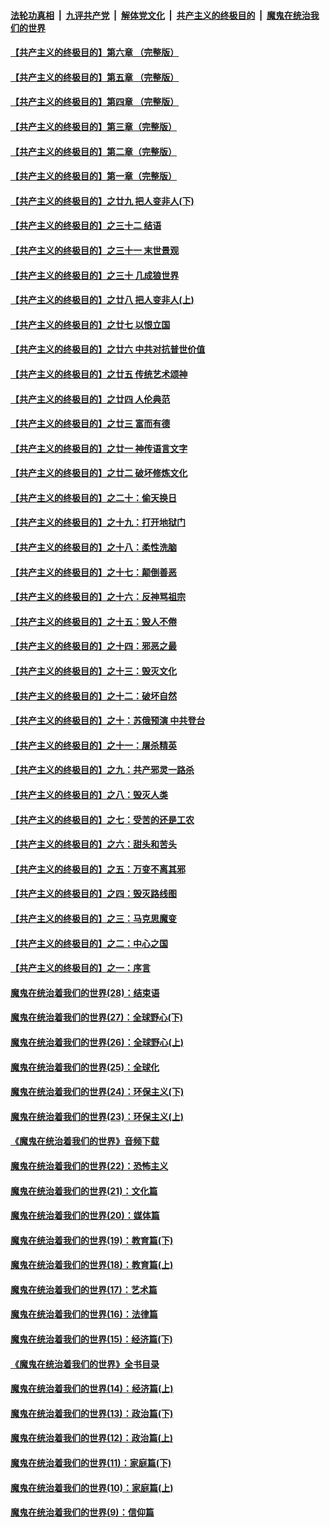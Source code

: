####  [法轮功真相](../../../../basic/blob/master/README.md?t=05130031) &nbsp;|&nbsp; [九评共产党](../../../../9ping.md/blob/master/README.md?t=05130031) &nbsp;|&nbsp; [解体党文化](../../../../jtdwh.md/blob/master/README.md?t=05130031)  &nbsp;|&nbsp; [共产主义的终极目的](../../../../gczydzjmd.md/blob/master/README.md?t=05130031) &nbsp;|&nbsp; [魔鬼在统治我们的世界](../../../../mgztzwmdsj.md/blob/master/README.md?t=05130031) 

#### [【共产主义的终极目的】第六章 （完整版）](../pages/nsc422/n11428913.md?t=05130031) 

#### [【共产主义的终极目的】第五章 （完整版）](../pages/nsc422/n11428912.md?t=05130031) 

#### [【共产主义的终极目的】第四章 （完整版）](../pages/nsc422/n11428907.md?t=05130031) 

#### [【共产主义的终极目的】第三章（完整版）](../pages/nsc422/n11428848.md?t=05130031) 

#### [【共产主义的终极目的】第二章（完整版）](../pages/nsc422/n11428831.md?t=05130031) 

#### [【共产主义的终极目的】第一章（完整版）](../pages/nsc422/n11417651.md?t=05130031) 

#### [【共产主义的终极目的】之廿九 把人变非人(下)](../pages/nsc422/n11344140.md?t=05130031) 

#### [【共产主义的终极目的】之三十二 结语](../pages/nsc422/n11360535.md?t=05130031) 

#### [【共产主义的终极目的】之三十一 末世景观](../pages/nsc422/n11351129.md?t=05130031) 

#### [【共产主义的终极目的】之三十 几成狼世界](../pages/nsc422/n11348280.md?t=05130031) 

#### [【共产主义的终极目的】之廿八 把人变非人(上)](../pages/nsc422/n11340492.md?t=05130031) 

#### [【共产主义的终极目的】之廿七 以恨立国](../pages/nsc422/n11336944.md?t=05130031) 

#### [【共产主义的终极目的】之廿六 中共对抗普世价值](../pages/nsc422/n11324785.md?t=05130031) 

#### [【共产主义的终极目的】之廿五 传统艺术颂神](../pages/nsc422/n11296396.md?t=05130031) 

#### [【共产主义的终极目的】之廿四 人伦典范](../pages/nsc422/n11296397.md?t=05130031) 

#### [【共产主义的终极目的】之廿三 富而有德](../pages/nsc422/n11283598.md?t=05130031) 

#### [【共产主义的终极目的】之廿一 神传语言文字](../pages/nsc422/n11263265.md?t=05130031) 

#### [【共产主义的终极目的】之廿二 破坏修炼文化](../pages/nsc422/n11245728.md?t=05130031) 

#### [【共产主义的终极目的】之二十：偷天换日](../pages/nsc422/n11238846.md?t=05130031) 

#### [【共产主义的终极目的】之十九：打开地狱门](../pages/nsc422/n11206376.md?t=05130031) 

#### [【共产主义的终极目的】之十八：柔性洗脑](../pages/nsc422/n11199994.md?t=05130031) 

#### [【共产主义的终极目的】之十七：颠倒善恶](../pages/nsc422/n11179782.md?t=05130031) 

#### [【共产主义的终极目的】之十六：反神骂祖宗](../pages/nsc422/n11166798.md?t=05130031) 

#### [【共产主义的终极目的】之十五：毁人不倦](../pages/nsc422/n11166792.md?t=05130031) 

#### [【共产主义的终极目的】之十四：邪恶之最](../pages/nsc422/n11150249.md?t=05130031) 

#### [【共产主义的终极目的】之十三：毁灭文化](../pages/nsc422/n11135227.md?t=05130031) 

#### [【共产主义的终极目的】之十二：破坏自然](../pages/nsc422/n11135214.md?t=05130031) 

#### [【共产主义的终极目的】之十：苏俄预演 中共登台](../pages/nsc422/n11118424.md?t=05130031) 

#### [【共产主义的终极目的】之十一：屠杀精英](../pages/nsc422/n11118442.md?t=05130031) 

#### [【共产主义的终极目的】之九：共产邪灵一路杀](../pages/nsc422/n11114139.md?t=05130031) 

#### [【共产主义的终极目的】之八：毁灭人类](../pages/nsc422/n11108503.md?t=05130031) 

#### [【共产主义的终极目的】之七：受苦的还是工农](../pages/nsc422/n11101809.md?t=05130031) 

#### [【共产主义的终极目的】之六：甜头和苦头](../pages/nsc422/n11096971.md?t=05130031) 

#### [【共产主义的终极目的】之五：万变不离其邪](../pages/nsc422/n11091285.md?t=05130031) 

#### [【共产主义的终极目的】之四：毁灭路线图](../pages/nsc422/n11086284.md?t=05130031) 

#### [【共产主义的终极目的】之三：马克思魔变](../pages/nsc422/n11061941.md?t=05130031) 

#### [【共产主义的终极目的】之二：中心之国](../pages/nsc422/n11047728.md?t=05130031) 

#### [【共产主义的终极目的】之一：序言](../pages/nsc422/n11086077.md?t=05130031) 

#### [魔鬼在统治着我们的世界(28)：结束语](../pages/nsc422/n10936246.md?t=05130031) 

#### [魔鬼在统治着我们的世界(27)：全球野心(下)](../pages/nsc422/n10928319.md?t=05130031) 

#### [魔鬼在统治着我们的世界(26)：全球野心(上)](../pages/nsc422/n10900318.md?t=05130031) 

#### [魔鬼在统治着我们的世界(25)：全球化](../pages/nsc422/n10788205.md?t=05130031) 

#### [魔鬼在统治着我们的世界(24)：环保主义(下)](../pages/nsc422/n10695307.md?t=05130031) 

#### [魔鬼在统治着我们的世界(23)：环保主义(上)](../pages/nsc422/n10688613.md?t=05130031) 

#### [《魔鬼在统治着我们的世界》音频下载](../pages/nsc422/n10635553.md?t=05130031) 

#### [魔鬼在统治着我们的世界(22)：恐怖主义](../pages/nsc422/n10614727.md?t=05130031) 

#### [魔鬼在统治着我们的世界(21)：文化篇](../pages/nsc422/n10597706.md?t=05130031) 

#### [魔鬼在统治着我们的世界(20)：媒体篇](../pages/nsc422/n10586579.md?t=05130031) 

#### [魔鬼在统治着我们的世界(19)：教育篇(下)](../pages/nsc422/n10564808.md?t=05130031) 

#### [魔鬼在统治着我们的世界(18)：教育篇(上)](../pages/nsc422/n10526970.md?t=05130031) 

#### [魔鬼在统治着我们的世界(17)：艺术篇](../pages/nsc422/n10499093.md?t=05130031) 

#### [魔鬼在统治着我们的世界(16)：法律篇](../pages/nsc422/n10485969.md?t=05130031) 

#### [魔鬼在统治着我们的世界(15)：经济篇(下)](../pages/nsc422/n10469975.md?t=05130031) 

#### [《魔鬼在统治着我们的世界》全书目录](../pages/nsc422/n10464261.md?t=05130031) 

#### [魔鬼在统治着我们的世界(14)：经济篇(上)](../pages/nsc422/n10457370.md?t=05130031) 

#### [魔鬼在统治着我们的世界(13)：政治篇(下)](../pages/nsc422/n10448270.md?t=05130031) 

#### [魔鬼在统治着我们的世界(12)：政治篇(上)](../pages/nsc422/n10444576.md?t=05130031) 

#### [魔鬼在统治着我们的世界(11)：家庭篇(下)](../pages/nsc422/n10440961.md?t=05130031) 

#### [魔鬼在统治着我们的世界(10)：家庭篇(上)](../pages/nsc422/n10435448.md?t=05130031) 

#### [魔鬼在统治着我们的世界(9)：信仰篇](../pages/nsc422/n10432159.md?t=05130031) 

